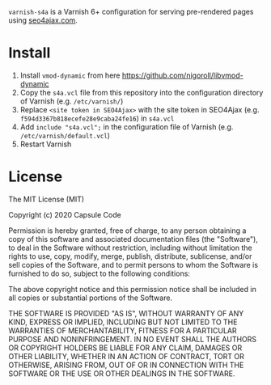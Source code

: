 `varnish-s4a` is a Varnish 6+ configuration for serving pre-rendered pages using [seo4ajax.com](https://www.seo4ajax.com).

# Install

1. Install `vmod-dynamic` from here https://github.com/nigoroll/libvmod-dynamic
2. Copy the `s4a.vcl` file from this repository into the configuration directory of Varnish (e.g. `/etc/varnish/`)
3. Replace `<site token in SEO4Ajax>` with the site token in SEO4Ajax (e.g. `f594d3367b818ecefe28e9caba24fe16`) in `s4a.vcl`
4. Add `include "s4a.vcl";` in the configuration file of Varnish (e.g. `/etc/varnish/default.vcl`)
5. Restart Varnish

# License

The MIT License (MIT)

Copyright (c) 2020 Capsule Code

Permission is hereby granted, free of charge, to any person obtaining a copy of this software and associated documentation files (the "Software"), to deal in the Software without restriction, including without limitation the rights to use, copy, modify, merge, publish, distribute, sublicense, and/or sell copies of the Software, and to permit persons to whom the Software is furnished to do so, subject to the following conditions:

The above copyright notice and this permission notice shall be included in all copies or substantial portions of the Software.

THE SOFTWARE IS PROVIDED "AS IS", WITHOUT WARRANTY OF ANY KIND, EXPRESS OR IMPLIED, INCLUDING BUT NOT LIMITED TO THE WARRANTIES OF MERCHANTABILITY, FITNESS FOR A PARTICULAR PURPOSE AND NONINFRINGEMENT. IN NO EVENT SHALL THE AUTHORS OR COPYRIGHT HOLDERS BE LIABLE FOR ANY CLAIM, DAMAGES OR OTHER LIABILITY, WHETHER IN AN ACTION OF CONTRACT, TORT OR OTHERWISE, ARISING FROM, OUT OF OR IN CONNECTION WITH THE SOFTWARE OR THE USE OR OTHER DEALINGS IN THE SOFTWARE.
